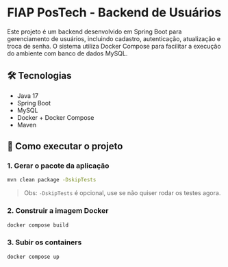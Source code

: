 
# FIAP PosTech - Backend de Usuários

Este projeto é um backend desenvolvido em Spring Boot para gerenciamento de usuários, incluindo cadastro, autenticação, atualização e troca de senha. O sistema utiliza Docker Compose para facilitar a execução do ambiente com banco de dados MySQL.

## 🛠️ Tecnologias

- Java 17  
- Spring Boot  
- MySQL  
- Docker + Docker Compose  
- Maven

## 🚀 Como executar o projeto

### 1. Gerar o pacote da aplicação

```bash
mvn clean package -DskipTests
```

> Obs: `-DskipTests` é opcional, use se não quiser rodar os testes agora.

### 2. Construir a imagem Docker

```bash
docker compose build
```

### 3. Subir os containers

```bash
docker compose up
```
